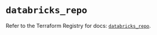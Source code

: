# `databricks_repo`

Refer to the Terraform Registry for docs: [`databricks_repo`](https://registry.terraform.io/providers/databricks/databricks/1.65.0/docs/resources/repo).

